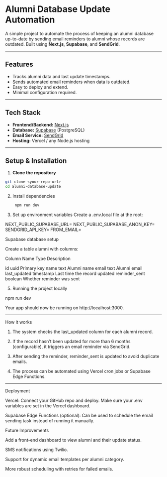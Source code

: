 # Alumni Database Update Automation

A simple project to automate the process of keeping an alumni database up-to-date by sending email reminders to alumni whose records are outdated. Built using **Next.js**, **Supabase**, and **SendGrid**.

---

## Features

- Tracks alumni data and last update timestamps.
- Sends automated email reminders when data is outdated.
- Easy to deploy and extend.
- Minimal configuration required.

---

## Tech Stack

- **Frontend/Backend:** [Next.js](https://nextjs.org/)  
- **Database:** [Supabase](https://supabase.com/) (PostgreSQL)  
- **Email Service:** [SendGrid](https://sendgrid.com/)  
- **Hosting:** Vercel / any Node.js hosting

---

## Setup & Installation

1. **Clone the repository**

```bash
git clone <your-repo-url>
cd alumni-database-update
```
2. Install dependencies
   ```bash
    npm run dev
   ```
3. Set up environment variables
   Create a .env.local file at the root:
   
NEXT_PUBLIC_SUPABASE_URL=<your-supabase-url>
NEXT_PUBLIC_SUPABASE_ANON_KEY=<your-supabase-anon-key>
SENDGRID_API_KEY=<your-sendgrid-api-key>
FROM_EMAIL=<your-email>

Supabase database setup



Create a table alumni with columns:

Column Name	Type	Description

id	uuid	Primary key
name	text	Alumni name
email	text	Alumni email
last_updated	timestamp	Last time the record updated
reminder_sent	boolean	Whether reminder was sent


5. Running the project locally



npm run dev

Your app should now be running on http://localhost:3000.


---

How it works

1. The system checks the last_updated column for each alumni record.


2. If the record hasn’t been updated for more than 6 months (configurable), it triggers an email reminder via SendGrid.


3. After sending the reminder, reminder_sent is updated to avoid duplicate emails.


4. The process can be automated using Vercel cron jobs or Supabase Edge Functions.




---

Deployment

Vercel: Connect your GitHub repo and deploy. Make sure your .env variables are set in the Vercel dashboard.

Supabase Edge Functions (optional): Can be used to schedule the email sending task instead of running it manually.

Future Improvements

Add a front-end dashboard to view alumni and their update status.

SMS notifications using Twilio.

Support for dynamic email templates per alumni category.

More robust scheduling with retries for failed emails.

